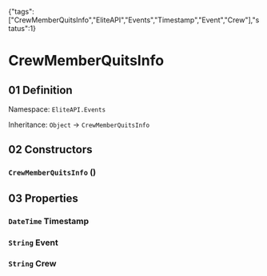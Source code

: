 {"tags":["CrewMemberQuitsInfo","EliteAPI","Events","Timestamp","Event","Crew"],"status":1}

# CrewMemberQuitsInfo

## 01 Definition

Namespace: `EliteAPI.Events`

Inheritance: `Object` → `CrewMemberQuitsInfo`

## 02 Constructors

### `CrewMemberQuitsInfo` ()

## 03 Properties

### `DateTime` Timestamp

### `String` Event

### `String` Crew

